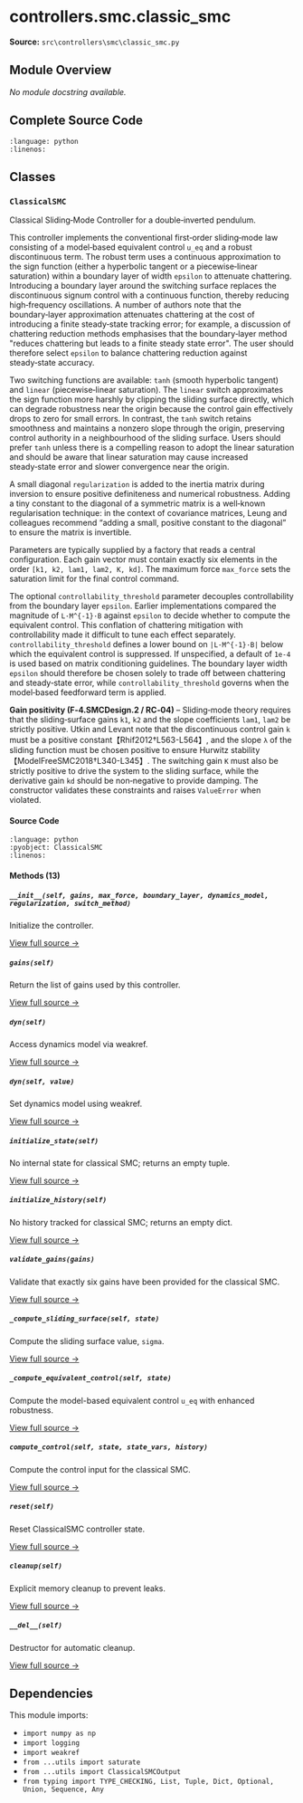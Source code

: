 # controllers.smc.classic_smc

**Source:** `src\controllers\smc\classic_smc.py`

## Module Overview

*No module docstring available.*

## Complete Source Code

```{literalinclude} ../../../src/controllers/smc/classic_smc.py
:language: python
:linenos:
```



## Classes

### `ClassicalSMC`

Classical Sliding‑Mode Controller for a double‑inverted pendulum.

This controller implements the conventional first‑order sliding‑mode law
consisting of a model‑based equivalent control ``u_eq`` and a robust
discontinuous term.  The robust term uses a continuous approximation to
the sign function (either a hyperbolic tangent or a piecewise‑linear
saturation) within a boundary layer of width ``epsilon`` to attenuate
chattering.  Introducing a boundary layer around the switching surface
replaces the discontinuous signum control with a continuous function,
thereby reducing high‑frequency oscillations.  A number of authors
note that the boundary‑layer approximation attenuates chattering at
the cost of introducing a finite steady‑state tracking error; for
example, a discussion of chattering reduction methods emphasises
that the boundary‑layer method "reduces chattering but leads to a finite
steady state error".  The user should therefore
select ``epsilon`` to balance chattering reduction against steady‑state
accuracy.

Two switching functions are available: ``tanh`` (smooth hyperbolic
tangent) and ``linear`` (piecewise‑linear saturation).  The ``linear``
switch approximates the sign function more harshly by clipping the
sliding surface directly, which can degrade robustness near the origin
because the control gain effectively drops to zero for small errors.
In contrast, the ``tanh`` switch retains smoothness and maintains a
nonzero slope through the origin, preserving control authority in a
neighbourhood of the sliding surface.  Users should prefer
``tanh`` unless there is a compelling reason to adopt the linear
saturation and should be aware that linear saturation may cause
increased steady‑state error and slower convergence near the origin.

A small diagonal ``regularization`` is added to the inertia matrix during
inversion to ensure positive definiteness and numerical robustness.
Adding a tiny constant to the diagonal of a symmetric matrix is a
well‑known regularisation technique: in the context of covariance
matrices, Leung and colleagues recommend “adding a small, positive
constant to the diagonal” to ensure the matrix is invertible.

Parameters are typically supplied by a factory that reads a central
configuration.  Each gain vector must contain exactly six elements in the
order ``[k1, k2, lam1, lam2, K, kd]``.  The maximum force ``max_force``
sets the saturation limit for the final control command.

The optional ``controllability_threshold`` parameter decouples
controllability from the boundary layer ``epsilon``.  Earlier
implementations compared the magnitude of ``L·M^{-1}·B`` against
``epsilon`` to decide whether to compute the equivalent control.  This
conflation of chattering mitigation with controllability made it
difficult to tune each effect separately.  ``controllability_threshold``
defines a lower bound on ``|L·M^{-1}·B|`` below which the equivalent
control is suppressed.  If unspecified, a default of ``1e‑4`` is used
based on matrix conditioning guidelines.  The
boundary layer width ``epsilon`` should therefore be chosen solely to
trade off between chattering and steady‑state error, while
``controllability_threshold`` governs when the model‑based feedforward
term is applied.

**Gain positivity (F‑4.SMCDesign.2 / RC‑04)** – Sliding‑mode theory
requires that the sliding‑surface gains ``k1``, ``k2`` and the slope
coefficients ``lam1``, ``lam2`` be strictly positive.  Utkin and
Levant note that the discontinuous control gain ``k`` must be a
positive constant【Rhif2012†L563-L564】, and the slope ``λ`` of the
sliding function must be chosen positive to ensure Hurwitz
stability【ModelFreeSMC2018†L340-L345】.  The switching gain ``K`` must
also be strictly positive to drive the system to the sliding surface,
while the derivative gain ``kd`` should be non‑negative to provide
damping.  The constructor validates these constraints and raises
``ValueError`` when violated.

#### Source Code

```{literalinclude} ../../../src/controllers/smc/classic_smc.py
:language: python
:pyobject: ClassicalSMC
:linenos:
```

#### Methods (13)

##### `__init__(self, gains, max_force, boundary_layer, dynamics_model, regularization, switch_method)`

Initialize the controller.

[View full source →](#method-classicalsmc-__init__)

##### `gains(self)`

Return the list of gains used by this controller.

[View full source →](#method-classicalsmc-gains)

##### `dyn(self)`

Access dynamics model via weakref.

[View full source →](#method-classicalsmc-dyn)

##### `dyn(self, value)`

Set dynamics model using weakref.

[View full source →](#method-classicalsmc-dyn)

##### `initialize_state(self)`

No internal state for classical SMC; returns an empty tuple.

[View full source →](#method-classicalsmc-initialize_state)

##### `initialize_history(self)`

No history tracked for classical SMC; returns an empty dict.

[View full source →](#method-classicalsmc-initialize_history)

##### `validate_gains(gains)`

Validate that exactly six gains have been provided for the classical SMC.

[View full source →](#method-classicalsmc-validate_gains)

##### `_compute_sliding_surface(self, state)`

Compute the sliding surface value, ``sigma``.

[View full source →](#method-classicalsmc-_compute_sliding_surface)

##### `_compute_equivalent_control(self, state)`

Compute the model-based equivalent control ``u_eq`` with enhanced robustness.

[View full source →](#method-classicalsmc-_compute_equivalent_control)

##### `compute_control(self, state, state_vars, history)`

Compute the control input for the classical SMC.

[View full source →](#method-classicalsmc-compute_control)

##### `reset(self)`

Reset ClassicalSMC controller state.

[View full source →](#method-classicalsmc-reset)

##### `cleanup(self)`

Explicit memory cleanup to prevent leaks.

[View full source →](#method-classicalsmc-cleanup)

##### `__del__(self)`

Destructor for automatic cleanup.

[View full source →](#method-classicalsmc-__del__)



## Dependencies

This module imports:

- `import numpy as np`
- `import logging`
- `import weakref`
- `from ...utils import saturate`
- `from ...utils import ClassicalSMCOutput`
- `from typing import TYPE_CHECKING, List, Tuple, Dict, Optional, Union, Sequence, Any`
